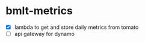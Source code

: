 # bmlt-metrics

- [x] lambda to get and store daily metrics from tomato
- [ ] api gateway for dynamo
